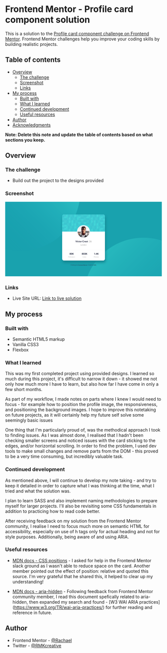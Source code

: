 # Frontend Mentor - Profile card component solution

This is a solution to the [Profile card component challenge on Frontend Mentor](https://www.frontendmentor.io/challenges/profile-card-component-cfArpWshJ). Frontend Mentor challenges help you improve your coding skills by building realistic projects. 

## Table of contents

- [Overview](#overview)
  - [The challenge](#the-challenge)
  - [Screenshot](#screenshot)
  - [Links](#links)
- [My process](#my-process)
  - [Built with](#built-with)
  - [What I learned](#what-i-learned)
  - [Continued development](#continued-development)
  - [Useful resources](#useful-resources)
- [Author](#author)
- [Acknowledgments](#acknowledgments)

**Note: Delete this note and update the table of contents based on what sections you keep.**

## Overview

### The challenge

- Build out the project to the designs provided

### Screenshot

![Here is a screenshot of my solution](./screenshots/RMK_fem-profile-card.png)

### Links

- Live Site URL: [Link to live solution](https://rmk-fem-profile-card.netlify.app/)

## My process

### Built with

- Semantic HTML5 markup
- Vanilla CSS3
- Flexbox

### What I learned

This was my first completed project using provided designs. I learned so much during this project, it's difficult to narrow it down - it showed me not only how much more I have to learn, but also how far I have come in only a few short months. 

As part of my workflow, I made notes on parts where I knew I would need to focus - for example how to position the profile image, the responsiveness, and positioning the background images. I hope to improve this notetaking on future projects, as it will certainly help my future self solve some seemingly basic issues

One thing that I'm particularly proud of, was the methodical approach I took to finding issues. As I was almost done, I realised that I hadn't been checking smaller screens and noticed issues with the card sticking to the edges, and/or horizontal scrolling. 
In order to find the problem, I used dev tools to make small changes and remove parts from the DOM - this proved to be a very time consuming, but incredibly valuable task.


### Continued development

As mentioned above, I will continue to develop my note taking - and try to keep it detailed in order to capture what I was thinking at the time, what I tried and what the solution was.

I plan to learn SASS and also implement naming methodologies to prepare myself for larger projects. I'll also be revisiting some CSS fundamentals in addition to  practicing how to read code better.

After receiving feedback on my solution from the Frontend Mentor community, I realise I need to focus much more on semantic HTML for accessibility, especially on use of h tags only for actual heading and not for style purposes. Additionally, being aware of and using ARIA.

### Useful resources

- [MDN docs - CSS positions](https://developer.mozilla.org/en-US/docs/Web/CSS/position) - I asked for help in the Frontend Mentor slack ground as I wasn't able to reduce space on the card. Another member pointed out the effect of position: relative and quoted this source. I'm very grateful that he shared this, it helped to clear up my understanding!

- [MDN docs - aria-hidden](https://developer.mozilla.org/en-US/docs/Web/Accessibility/ARIA/ARIA_Techniques/Using_the_aria-hidden_attribute) - Following feedback from Frontend Mentor community member, I read this document spefically related to aria-hidden, then expanded my search and found - [W3 WAI ARIA practices] (https://www.w3.org/TR/wai-aria-practices/) for further reading and reference in future.


## Author

- Frontend Mentor - [@Rachael](https://www.frontendmentor.io/profile/RMK-creative)
- Twitter - [@RMKcreative](https://twitter.com/RMKcreative)
